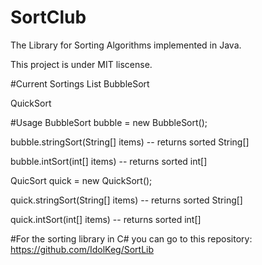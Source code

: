 # SortClub
The Library for Sorting Algorithms implemented in Java.

This project is under MIT liscense.

#Current Sortings List
BubbleSort

QuickSort

#Usage
BubbleSort bubble = new BubbleSort(); 

bubble.stringSort(String[] items) -- returns sorted String[] 

bubble.intSort(int[] items) -- returns sorted int[]

QuicSort quick = new QuickSort(); 

quick.stringSort(String[] items) -- returns sorted String[] 

quick.intSort(int[] items) -- returns sorted int[]

#For the sorting library in C# you can go to this repository:
https://github.com/IdolKeg/SortLib

